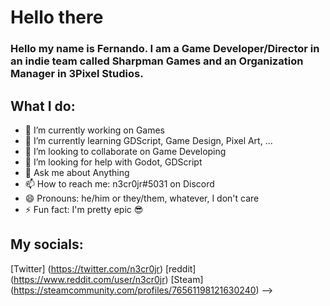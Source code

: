 # Hello there

### Hello my name is Fernando. I am a Game Developer/Director in an indie team called Sharpman Games and an Organization Manager in 3Pixel Studios.

## What I do:
- 🔭 I’m currently working on Games
- 🌱 I’m currently learning GDScript, Game Design, Pixel Art, ...
- 👯 I’m looking to collaborate on Game Developing
- 🤔 I’m looking for help with Godot, GDScript
- 💬 Ask me about Anything
- 📫 How to reach me: n3cr0jr#5031 on Discord
- 😄 Pronouns: he/him or they/them, whatever, I don't care
- ⚡ Fun fact: I'm pretty epic 😎

## My socials:
[Twitter] (https://twitter.com/n3cr0jr)
[reddit] (https://www.reddit.com/user/n3cr0jr)
[Steam] (https://steamcommunity.com/profiles/76561198121630240)
-->
